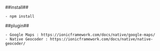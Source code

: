 ##install##

    - npm install

##plugin##

    - Google Maps : https://ionicframework.com/docs/native/google-maps/
    - Native Geocoder : https://ionicframework.com/docs/native/native-geocoder/